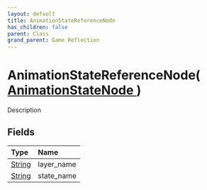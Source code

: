 ```yaml
---
layout: default
title: AnimationStateReferenceNode
has_children: false
parent: Class
grand_parent: Game Reflection
---
```

# AnimationStateReferenceNode( [ AnimationStateNode ](/docs/game-reflection/classes/animation_state_node) )
Description 

## Fields

| Type | Name |
|:-------------|:--------------|
| [String](/docs/game-reflection/components/string) | layer_name |
| [String](/docs/game-reflection/components/string) | state_name |

